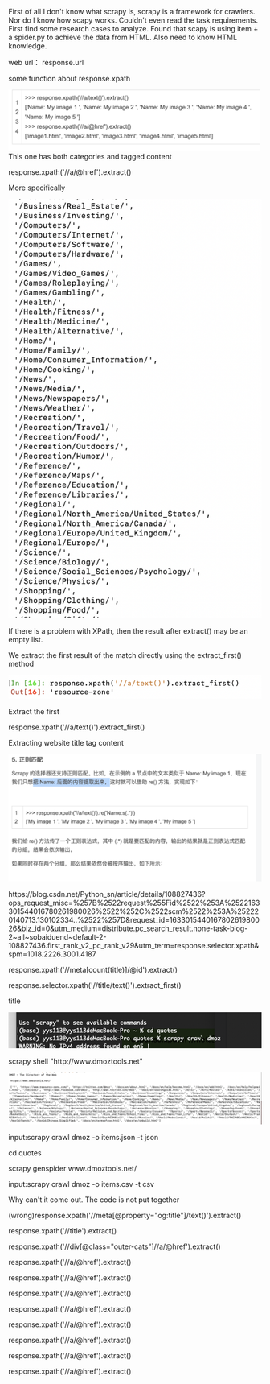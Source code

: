 First of all I don't know what scrapy is, scrapy is a framework for crawlers.
Nor do I know how scapy works. Couldn't even read the task requirements. First find some research cases to analyze.
Found that scapy is using item + a spider.py to achieve the data from HTML. Also need to know HTML knowledge.

web url： response.url
<p>some function about response.xpath</p>
<img src="https://github.com/Alecia113/Scrapy/blob/main/img/11.png" width="500px">
This one has both categories and tagged content
<p> response.xpath('//a/@href').extract() </p>
<p> More specifically </p>
<img src="https://github.com/Alecia113/Scrapy/blob/main/img/12.png">
<p> If there is a problem with XPath, then the result after extract() may be an empty list. </p>
<p> We extract the first result of the match directly using the extract_first() method </p>
<img src="https://github.com/Alecia113/Scrapy/blob/main/img/13.png">
<p> Extract the first </p>
<p> response.xpath('//a/text()').extract_first() </p>
<p> Extracting website title tag content </p>
<img src="https://github.com/Alecia113/Scrapy/blob/main/img/14.png">
<p> https://blog.csdn.net/Python_sn/article/details/108827436?ops_request_misc=%257B%2522request%255Fid%2522%253A%2522163301544016780261980026%2522%252C%2522scm%2522%253A%252220140713.130102334..%2522%257D&request_id=163301544016780261980026&biz_id=0&utm_medium=distribute.pc_search_result.none-task-blog-2~all~sobaiduend~default-2-108827436.first_rank_v2_pc_rank_v29&utm_term=response.selector.xpath&spm=1018.2226.3001.4187</p>
<p> response.xpath('//meta[count(title)]/@id').extract() </p>
<p> response.selector.xpath('//title/text()').extract_first() </p>
<p> title </p>
<img src ="https://github.com/Alecia113/Scrapy/blob/main/img/15.png">
<p> scrapy shell "http://www.dmoztools.net" </p>
<img src="https://github.com/Alecia113/Scrapy/blob/main/img/16.png">
<p> input:scrapy crawl dmoz -o items.json -t json </p>
<p> cd quotes </p>
<p> scrapy genspider www.dmoztools.net/ </p>
<p> input:scrapy crawl dmoz -o items.csv -t csv </p>
<p> Why can't it come out. The code is not put together </p>
<p> <meta property="og:title"         content="DMOZ" /> </p>
<p>(wrong)response.xpath('//meta[@property="og:title"]/text()').extract()</p>
<p> response.xpath('//title').extract() </p>
<p> <div class="outer-cats"></p>
<p> response.xpath('//div[@class="outer-cats"]//a/@href').extract()</p>
                                             
<p> response.xpath('//a/@href').extract() </p>
<p> response.xpath('//a/@href').extract() </p>
<p> response.xpath('//a/@href').extract() </p>
<p> response.xpath('//a/@href').extract() </p>
<p> response.xpath('//a/@href').extract() </p>
<p> response.xpath('//a/@href').extract() </p>
<p> response.xpath('//a/@href').extract() </p>
<p> response.xpath('//a/@href').extract() </p>





